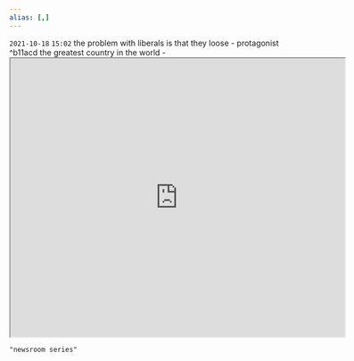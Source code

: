 ```yaml
---
alias: [,]
---
```


`2021-10-18` `15:02`
the problem with liberals is that they loose - protagonist ^b11acd
the greatest country in the world
		- <iframe src="https://www.youtube.com/watch?v=bIpKfw17-yY" width="600" height="500" ></iframe>

```query
"newsroom series"
```